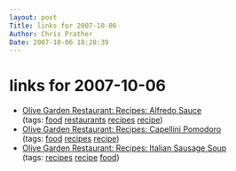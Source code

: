```yaml
---
layout: post
Title: links for 2007-10-06  
Author: Chris Prather
Date: 2007-10-06 18:28:39
---
```


# links for 2007-10-06
<ul class="delicious">
	<li>
		<div class="delicious-link"><a href="http://www.olivegarden.com/recipes/recipe_search/recipe_display.asp?id=69">Olive Garden Restaurant: Recipes: Alfredo Sauce</a></div>
		<div class="delicious-tags">(tags: <a href="http://del.icio.us/perigrin/food">food</a> <a href="http://del.icio.us/perigrin/restaurants">restaurants</a> <a href="http://del.icio.us/perigrin/recipes">recipes</a> <a href="http://del.icio.us/perigrin/recipe">recipe</a>)</div>
	</li>
	<li>
		<div class="delicious-link"><a href="http://www.olivegarden.com/recipes/recipe_search/recipe_display.asp?id=23">Olive Garden Restaurant: Recipes: Capellini Pomodoro</a></div>
		<div class="delicious-tags">(tags: <a href="http://del.icio.us/perigrin/food">food</a> <a href="http://del.icio.us/perigrin/recipes">recipes</a> <a href="http://del.icio.us/perigrin/recipe">recipe</a>)</div>
	</li>
	<li>
		<div class="delicious-link"><a href="http://www.olivegarden.com/recipes/recipe_search/recipe_display.asp?id=38">Olive Garden Restaurant: Recipes:  Italian Sausage Soup</a></div>
		<div class="delicious-tags">(tags: <a href="http://del.icio.us/perigrin/recipes">recipes</a> <a href="http://del.icio.us/perigrin/recipe">recipe</a> <a href="http://del.icio.us/perigrin/food">food</a>)</div>
	</li>
</ul>

